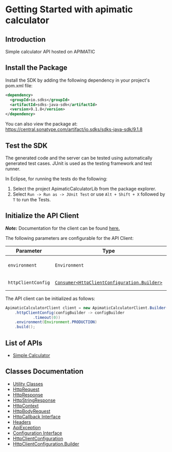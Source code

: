 
# Getting Started with apimatic calculator

## Introduction

Simple calculator API hosted on APIMATIC

## Install the Package

Install the SDK by adding the following dependency in your project's pom.xml file:

```xml
<dependency>
  <groupId>io.sdks</groupId>
  <artifactId>sdks-java-sdk</artifactId>
  <version>9.1.8</version>
</dependency>
```

You can also view the package at:
https://central.sonatype.com/artifact/io.sdks/sdks-java-sdk/9.1.8

## Test the SDK

The generated code and the server can be tested using automatically generated test cases.
JUnit is used as the testing framework and test runner.

In Eclipse, for running the tests do the following:

1. Select the project ApimaticCalculatorLib from the package explorer.
2. Select `Run -> Run as -> JUnit Test` or use `Alt + Shift + X` followed by `T` to run the Tests.

## Initialize the API Client

**_Note:_** Documentation for the client can be found [here.](https://www.github.com/Syed-Subtain/sdks-java-java-sdk/tree/9.1.8/doc/client.md)

The following parameters are configurable for the API Client:

| Parameter | Type | Description |
|  --- | --- | --- |
| `environment` | `Environment` | The API environment. <br> **Default: `Environment.PRODUCTION`** |
| `httpClientConfig` | [`Consumer<HttpClientConfiguration.Builder>`](https://www.github.com/Syed-Subtain/sdks-java-java-sdk/tree/9.1.8/doc/http-client-configuration-builder.md) | Set up Http Client Configuration instance. |

The API client can be initialized as follows:

```java
ApimaticCalculatorClient client = new ApimaticCalculatorClient.Builder()
    .httpClientConfig(configBuilder -> configBuilder
            .timeout(0))
    .environment(Environment.PRODUCTION)
    .build();
```

## List of APIs

* [Simple Calculator](https://www.github.com/Syed-Subtain/sdks-java-java-sdk/tree/9.1.8/doc/controllers/simple-calculator.md)

## Classes Documentation

* [Utility Classes](https://www.github.com/Syed-Subtain/sdks-java-java-sdk/tree/9.1.8/doc/utility-classes.md)
* [HttpRequest](https://www.github.com/Syed-Subtain/sdks-java-java-sdk/tree/9.1.8/doc/http-request.md)
* [HttpResponse](https://www.github.com/Syed-Subtain/sdks-java-java-sdk/tree/9.1.8/doc/http-response.md)
* [HttpStringResponse](https://www.github.com/Syed-Subtain/sdks-java-java-sdk/tree/9.1.8/doc/http-string-response.md)
* [HttpContext](https://www.github.com/Syed-Subtain/sdks-java-java-sdk/tree/9.1.8/doc/http-context.md)
* [HttpBodyRequest](https://www.github.com/Syed-Subtain/sdks-java-java-sdk/tree/9.1.8/doc/http-body-request.md)
* [HttpCallback Interface](https://www.github.com/Syed-Subtain/sdks-java-java-sdk/tree/9.1.8/doc/http-callback-interface.md)
* [Headers](https://www.github.com/Syed-Subtain/sdks-java-java-sdk/tree/9.1.8/doc/headers.md)
* [ApiException](https://www.github.com/Syed-Subtain/sdks-java-java-sdk/tree/9.1.8/doc/api-exception.md)
* [Configuration Interface](https://www.github.com/Syed-Subtain/sdks-java-java-sdk/tree/9.1.8/doc/configuration-interface.md)
* [HttpClientConfiguration](https://www.github.com/Syed-Subtain/sdks-java-java-sdk/tree/9.1.8/doc/http-client-configuration.md)
* [HttpClientConfiguration.Builder](https://www.github.com/Syed-Subtain/sdks-java-java-sdk/tree/9.1.8/doc/http-client-configuration-builder.md)

